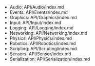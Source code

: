 - Audio: API/Audio/index.md
- Events: API/Events/index.md
- Graphics: API/Graphics/index.md
- Input: API/Input/index.md
- Logging: API/Logging/index.md
- Networking: API/Networking/index.md
- Physics: API/Physics/index.md
- Robotics: API/Robotics/index.md
- Scripting: API/Scripting/index.md
- Sensors: API/Sensor/index.md
- Serialization: API/Serialization/index.md